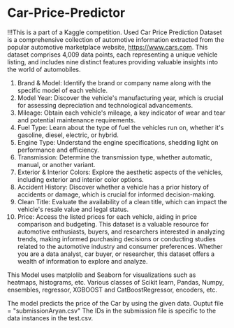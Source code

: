 # Car-Price-Predictor
!!!This is a part of a Kaggle competition.
Used Car Price Prediction Dataset is a comprehensive collection of automotive information extracted from the popular automotive marketplace website, https://www.cars.com. This dataset comprises 4,009 data points, each representing a unique vehicle listing, and includes nine distinct features providing valuable insights into the world of automobiles.

1. Brand & Model: Identify the brand or company name along with the specific model of each vehicle.
2. Model Year: Discover the vehicle's manufacturing year, which is crucial for assessing depreciation and technological advancements.
3. Mileage: Obtain each vehicle's mileage, a key indicator of wear and tear and potential maintenance requirements.
4. Fuel Type: Learn about the type of fuel the vehicles run on, whether it's gasoline, diesel, electric, or hybrid.
5. Engine Type: Understand the engine specifications, shedding light on performance and efficiency.
6. Transmission: Determine the transmission type, whether automatic, manual, or another variant.
7. Exterior & Interior Colors: Explore the aesthetic aspects of the vehicles, including exterior and interior color options.
8. Accident History: Discover whether a vehicle has a prior history of accidents or damage, which is crucial for informed decision-making.
9. Clean Title: Evaluate the availability of a clean title, which can impact the vehicle's resale value and legal status.
10. Price: Access the listed prices for each vehicle, aiding in price comparison and budgeting.
This dataset is a valuable resource for automotive enthusiasts, buyers, and researchers interested in analyzing trends, making informed purchasing decisions or conducting studies related to the automotive industry and consumer preferences. Whether you are a data analyst, car buyer, or researcher, this dataset offers a wealth of information to explore and analyze.

This Model uses matplolib and Seaborn for visualizations such as heatmaps, histograms, etc. Various classes of Scikit learn, Pandas, Numpy, ensembles, regressor, XGBOOST and CatBoostRegressor, encoders, etc.

The model predicts the price of the Car by using the given data.
Ouptut file = "submissionAryan.csv"
The IDs in the submission file is specific to the data instances in the test.csv.
